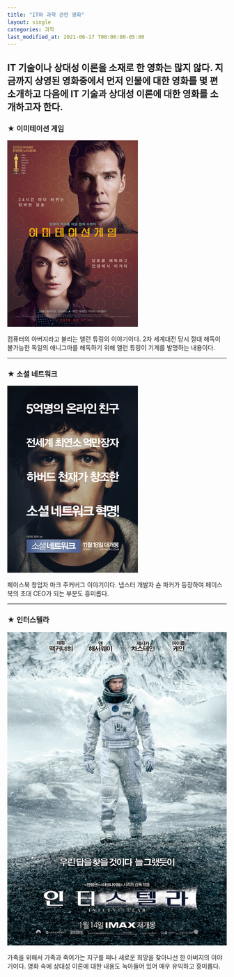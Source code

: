 ```yaml
---
title: "IT와 과학 관련 영화"
layout: single
categories: 과학
last_modified_at: 2021-06-17 T08:06:00-05:00
---
```


IT 기술이나 상대성 이론을 소재로 한 영화는 많지 않다. 지금까지 상영된 영화중에서 먼저 인물에 대한 영화를 몇 편 소개하고 다음에 IT 기술과 상대성 이론에 대한 영화를 소개하고자 한다.
---
### ★ 이미테이션 게임
![allen](/assets/images/allen.png)

컴퓨터의 아버지라고 불리는 앨런 튜링의 이야기이다.  2차 세계대전 당시 절대 해독이 불가능한 독일의 애니그마를 해독하기 위해 앨런 튜링이 기계를 발명하는 내용이다.

---
### ★ 소셜 네트워크
[![mark](/assets/images/mark.png "더 자세한 내용을 원하시면 방문해 보세요")](https://topclass.chosun.com/board/view.asp?catecode=J&tnu=201901100028)

페이스북 창업자 마크 주커버그 이야기이다. 냅스터 개발자 숀 파커가 등장하여 페이스북의 초대 CEO가 되는 부분도 흥미롭다.

---
### ★ 인터스텔라
[![인터스텔라](/assets/images/인터스텔라.jpg "더 자세한 내용을 원하시면 방문해 보세요")](https://movie-phinf.pstatic.net/20160106_138/1452044846608eaFcJ_JPEG/movie_image.jpg)

가족을 위해서 가족과 죽어가는 지구를 떠나 새로운 희망을 찾아나선 한 아버지의 이야기이다. 영화 속에 상대성 이론에 대한 내용도 녹아들어 있어 매우 유익하고 흥미롭다.

